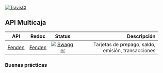 [![TravisCI](https://travis-ci.org/msalinas92/fenden_api.svg?branch=master)](https://travis-ci.org/Multicaja/api/)

## API Multicaja

| API | Redoc        | Status        | Descripción |
| ---------- |:-------------:|:-------------:|------------:|
| [Fenden](https://msalinas92.github.io/fenden_api/fenden-api.html) | [Fenden](https://msalinas92.github.io/fenden_api/fenden-api-redoc.html)| [![Swagger](http://online.swagger.io/validator?url=https://raw.githubusercontent.com/msalinas92/fenden_api/master/fenden-api.yml)](https://raw.githubusercontent.com/msalinas92/fenden_api/master/fenden-api.yml) | Tarjetas de prepago, saldo, emisión, transacciones |
### Buenas prácticas
